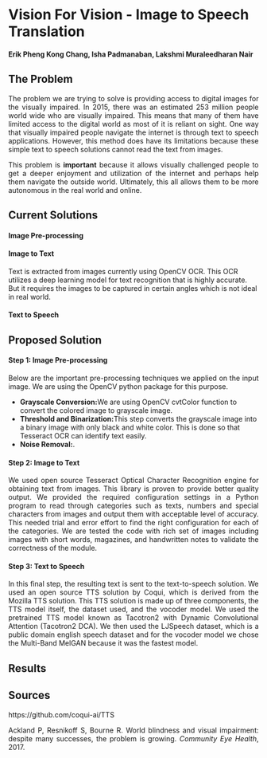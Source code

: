 # Vision For Vision - Image to Speech Translation

#### Erik Pheng Kong Chang, Isha Padmanaban, Lakshmi Muraleedharan Nair

## The Problem

<p align="justify">The problem we are trying to solve is providing access to digital images for the visually impaired. In 2015, there was an estimated 253 million people world wide who are visually impaired. This means that many of them have limited access to the digital world as most of it is reliant on sight. One way that visually impaired people navigate the internet is through text to speech applications. However, this method does have its limitations because these simple text to speech solutions cannot read the text from images.</p>

<p align="justify">This problem is <strong>important</strong> because it allows visually challenged people to get a deeper enjoyment and utilization of the internet and perhaps help them navigate the outside world. Ultimately, this all allows them to be more autonomous in the real world and online.</p>

## Current Solutions
#### Image Pre-processing

#### Image to Text
Text is extracted from images currently using OpenCV OCR. This OCR utilizes a deep learning model for text recognition that is highly accurate. But it requires the images to be captured in certain angles which is not ideal in real world.

#### Text to Speech


## Proposed Solution
#### Step 1: Image Pre-processing
<p align="justify">Below are the important pre-processing techniques we applied on the input image. We are using the OpenCV python package for this purpose.
<ul>
  <li><strong>Grayscale Conversion:</strong>We are using OpenCV cvtColor function to convert the colored image to grayscale image.</li>
  <li><strong>Threshold and Binarization:</strong>This step converts the grayscale image into a binary image with only black and white color. This is done so that Tesseract OCR can identify text easily.</li> <!-- For every pixel, the same threshold value is applied. If the pixel value is smaller than the threshold, it is set to 0, otherwise it is set to a maximum value. -->
  <li><strong>Noise Removal:</strong>.</li>
</ul>
</p>

#### Step 2: Image to Text
<p align="justify">We used open source Tesseract Optical Character Recognition engine for obtaining text from images. This library is proven to provide better quality output. We provided the required configuration settings in a Python program to read through categories such as texts, numbers and special characters from images and output them with acceptable level of accuracy. This needed trial and error effort to find the right configuration for each of the categories. We are tested the code with rich set of images including images with short words, magazines, and handwritten notes to validate the correctness of the module.</p>

#### Step 3: Text to Speech
<p align="justify">In this final step, the resulting text is sent to the text-to-speech solution. We used an open source TTS solution by Coqui, which is derived from the Mozilla TTS solution. This TTS solution is made up of three components, the TTS model itself, the dataset used, and the vocoder model. We used the pretrained TTS model known as Tacotron2 with Dynamic Convolutional Attention (Tacotron2 DCA). We then used the LJSpeech dataset, which is a public domain english speech dataset and for the vocoder model we chose the Multi-Band MelGAN because it was the fastest model.</p>

## Results

## Sources
<p align="justify">https://github.com/coqui-ai/TTS</p>
<p align="justify">Ackland P, Resnikoff S, Bourne R. World blindness and visual impairment: despite many successes, the problem is growing. <em>Community Eye Health</em>, 2017.</p>
